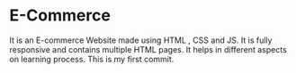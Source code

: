 # E-Commerce
It is an E-commerce Website made using HTML , CSS and JS. It is fully responsive and contains multiple HTML pages. It helps in different aspects on learning process.
This is my first commit.
